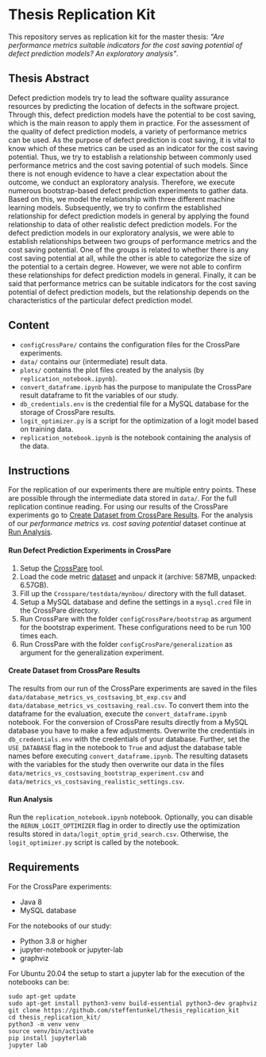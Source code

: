 # Thesis Replication Kit
This repository serves as replication kit for the master thesis: *"Are performance metrics suitable indicators for the cost saving potential of defect prediction models? An exploratory analysis"*.

## Thesis Abstract
Defect prediction models try to lead the software quality assurance resources by predicting the location of defects in the software project.
Through this, defect prediction models have the potential to be cost saving, which is the main reason to apply them in practice.
For the assessment of the quality of defect prediction models, a variety of performance metrics can be used.
As the purpose of defect prediction is cost saving, it is vital to know which of these metrics can be used as an indicator for the cost saving potential.
Thus, we try to establish a relationship between commonly used performance metrics and the cost saving potential of such models.
Since there is not enough evidence to have a clear expectation about the outcome, we conduct an exploratory analysis.
Therefore, we execute numerous bootstrap-based defect prediction experiments to gather data.
Based on this, we model the relationship with three different machine learning models.
Subsequently, we try to confirm the established relationship for defect prediction models in general by applying the found relationship to data of other realistic defect prediction models.
For the defect prediction models in our exploratory analysis, we were able to establish relationships between two groups of performance metrics and the cost saving potential.
One of the groups is related to whether there is any cost saving potential at all, while the other is able to categorize the size of the potential to a certain degree.
However, we were not able to confirm these relationships for defect prediction models in general.
Finally, it can be said that performance metrics can be suitable indicators for the cost saving potential of defect prediction models, but the relationship depends on the characteristics of the particular defect prediction model.

## Content
- `configCrossPare/` contains the configuration files for the CrossPare experiments.
- `data/` contains our (intermediate) result data.
- `plots/` contains the plot files created by the analysis (by `replication_notebook.ipynb`).
- `convert_dataframe.ipynb` has the purpose to manipulate the CrossPare result dataframe to fit the variables of our study.
- `db_credentials.env` is the credential file for a MySQL database for the storage of CrossPare results.
- `logit_optimizer.py` is a script for the optimization of a logit model based on training data.
- `replication_notebook.ipynb` is the notebook containing the analysis of the data.

## Instructions
For the replication of our experiments there are multiple entry points.
These are possible through the intermediate data stored in `data/`.
For the full replication continue reading. 
For using our results of the CrossPare experiments go to [Create Dataset from CrossPare Results](#create-dataset-from-crosspare-results).
For the analysis of our _performance metrics vs. cost saving potential_ dataset continue at [Run Analysis](#run-analysis).

#### Run Defect Prediction Experiments in CrossPare
1. Setup the [CrossPare](https://github.com/sherbold/CrossPare) tool.
2. Load the code metric [dataset](https://user.informatik.uni-goettingen.de/~sherbol/replicationkits/replication-kit-emse-2020-defect-prediction-data/release-level-data.tar.gz) and unpack it (archive: 587MB, unpacked: 6.57GB).
3. Fill up the `Crosspare/testdata/mynbou/` directory with the full dataset.
4. Setup a MySQL database and define the settings in a `mysql.cred` file in the CrossPare directory.
5. Run CrossPare with the folder `configCrossPare/bootstrap` as argument for the bootstrap experiment. These configurations need to be run 100 times each.
6. Run CrossPare with the folder `configCrosPare/generalization` as argument for the generalization experiment.

#### Create Dataset from CrossPare Results
The results from our run of the CrossPare experiments are saved in the files `data/database_metrics_vs_costsaving_bt_exp.csv` and `data/database_metrics_vs_costsaving_real.csv`.
To convert them into the dataframe for the evaluation, execute the `convert_dataframe.ipynb` notebook. 
For the conversion of CrossPare results directly from a MySQL database you have to make a few adjustments.
Overwrite the credentials in `db_credentials.env` with the credentials of your database.
Further, set the `USE_DATABASE` flag in the notebook to `True` and adjust the database table names before executing `convert_dataframe.ipynb`.
The resulting datasets with the variables for the study then overwrite our data in the files `data/metrics_vs_costsaving_bootstrap_experiment.csv` and `data/metrics_vs_costsaving_realistic_settings.csv`.
#### Run Analysis
Run the `replication_notebook.ipynb` notebook. Optionally, you can disable the `RERUN_LOGIT_OPTIMIZER` flag in order to directly use the optimization results stored in `data/logit_optim_grid_search.csv`. Otherwise, the `logit_optimizer.py` script is called by the notebook.

## Requirements
For the CrossPare experiments:
- Java 8
- MySQL database

For the notebooks of our study:
- Python 3.8 or higher
- jupyter-notebook or jupyter-lab
- graphviz

For Ubuntu 20.04 the setup to start a jupyter lab for the execution of the notebooks can be:
    
    sudo apt-get update    
    sudo apt-get install python3-venv build-essential python3-dev graphviz
    git clone https://github.com/steffentunkel/thesis_replication_kit
    cd thesis_replication_kit/
    python3 -m venv venv
    source venv/bin/activate
    pip install jupyterlab
    jupyter lab
